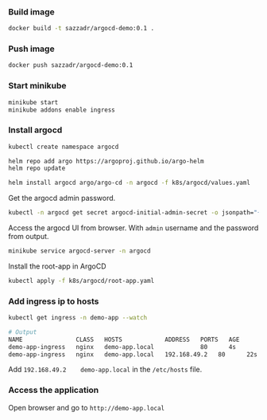 ### Build image
```bash
docker build -t sazzadr/argocd-demo:0.1 .
```

### Push image
```bash
docker push sazzadr/argocd-demo:0.1
```

### Start minikube ###
```bash
minikube start
minikube addons enable ingress
```

### Install argocd ###
```bash
kubectl create namespace argocd

helm repo add argo https://argoproj.github.io/argo-helm
helm repo update

helm install argocd argo/argo-cd -n argocd -f k8s/argocd/values.yaml
```

Get the argocd admin password.

```bash
kubectl -n argocd get secret argocd-initial-admin-secret -o jsonpath="{.data.password}" | base64 -d && echo
```

Access the argocd UI from browser. With `admin` username and the password from output.

```bash
minikube service argocd-server -n argocd
```

Install the root-app in ArgoCD

```bash
kubectl apply -f k8s/argocd/root-app.yaml
```

### Add ingress ip to hosts ####
```bash
kubectl get ingress -n demo-app --watch

# Output
NAME               CLASS   HOSTS            ADDRESS   PORTS   AGE
demo-app-ingress   nginx   demo-app.local             80      4s
demo-app-ingress   nginx   demo-app.local   192.168.49.2   80      22s
```

Add `192.168.49.2    demo-app.local` in the `/etc/hosts` file.

### Access the application ###
Open browser and go to `http://demo-app.local`
